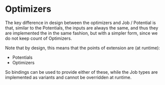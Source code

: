 # Optimizers

The key difference in design between the optimizers and Job / Potential is that,
similar to the Potentials, the inputs are always the same, and thus they are
implemented the in the same fashion, but with a simpler form, since we do not
keep count of Optimizers.

Note that by design, this means that the points of extension are (at runtime):
- Potentials
- Optimizers

So bindings can be used to provide either of these, while the Job types are
implemented as variants and cannot be overridden at runtime.
